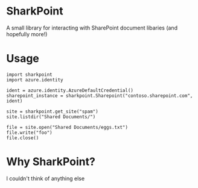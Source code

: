 # SharkPoint
A small library for interacting with SharePoint document libaries (and hopefully more!)

# Usage

```
import sharkpoint
import azure.identity

ident = azure.identity.AzureDefaultCredential()
sharepoint_instance = sharkpoint.Sharepoint("contoso.sharepoint.com", ident)

site = sharkpoint.get_site("spam")
site.listdir("Shared Documents/")

file = site.open("Shared Documents/eggs.txt")
file.write("foo")
file.close()
```

# Why SharkPoint?
I couldn't think of anything else
